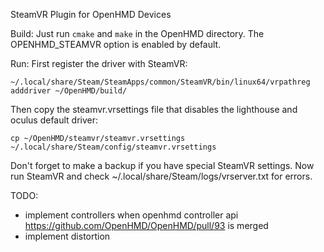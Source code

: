 SteamVR Plugin for OpenHMD Devices

Build:
Just run `cmake` and `make` in the OpenHMD directory. The OPENHMD_STEAMVR option is enabled by default.

Run:
First register the driver with SteamVR:

    ~/.local/share/Steam/SteamApps/common/SteamVR/bin/linux64/vrpathreg adddriver ~/OpenHMD/build/

Then copy the steamvr.vrsettings file that disables the lighthouse and oculus default driver:

    cp ~/OpenHMD/steamvr/steamvr.vrsettings ~/.local/share/Steam/config/steamvr.vrsettings

Don't forget to make a backup if you have special SteamVR settings. Now run SteamVR and check ~/.local/share/Steam/logs/vrserver.txt for errors.

TODO:
* implement controllers when openhmd controller api https://github.com/OpenHMD/OpenHMD/pull/93 is merged
* implement distortion
